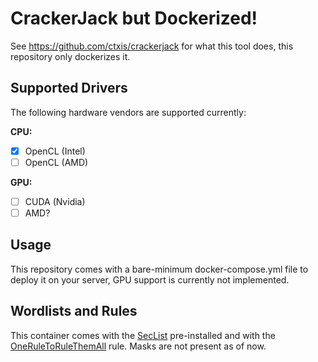 # CrackerJack but Dockerized!

See https://github.com/ctxis/crackerjack for what this tool does, this repository only dockerizes it.

## Supported Drivers

The following hardware vendors are supported currently:

**CPU:**
 - [x] OpenCL (Intel)
 - [ ] OpenCL (AMD)

**GPU:**
 - [ ] CUDA (Nvidia)
 - [ ] AMD?

## Usage

This repository comes with a bare-minimum docker-compose.yml file to deploy it on your server, GPU support is currently not implemented.

## Wordlists and Rules

This container comes with the [SecList](https://github.com/danielmiessler/SecLists) pre-installed and with the [OneRuleToRuleThemAll](https://github.com/NotSoSecure/password_cracking_rules.git) rule.
Masks are not present as of now.
